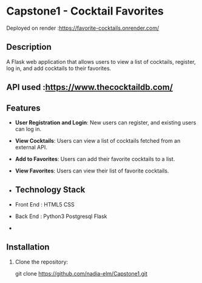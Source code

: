 
# Capstone1 - Cocktail Favorites
Deployed on render :https://favorite-cocktails.onrender.com/
## Description

A Flask web application that allows users to view a list of cocktails, register, log in, and add cocktails to their favorites.

## API used :https://www.thecocktaildb.com/

## Features

- **User Registration and Login**: New users can register, and existing users can log in.
- **View Cocktails**: Users can view a list of cocktails fetched from an external API.
- **Add to Favorites**: Users can add their favorite cocktails to a list.
- **View Favorites**: Users can view their list of favorite cocktails.

- ## Technology Stack
- Front End : HTML5 CSS
- Back End : Python3 Postgresql Flask
- 

## Installation

1. Clone the repository:

   git clone https://github.com/nadia-elm/Capstone1.git
